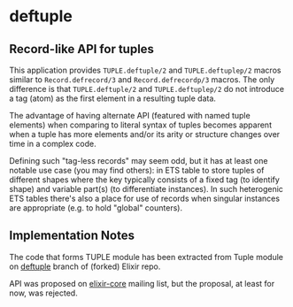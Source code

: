 # deftuple

## Record-like API for tuples

This application provides `TUPLE.deftuple/2` and `TUPLE.deftuplep/2`
macros similar to `Record.defrecord/3` and `Record.defrecordp/3`
macros. The only difference is that `TUPLE.deftuple/2` and
`TUPLE.deftuplep/2` do not introduce a tag (atom) as the first
element in a resulting tuple data.

The advantage of having alternate API (featured with named tuple
elements) when comparing to literal syntax of tuples becomes apparent
when a tuple has more elements and/or its arity or structure changes
over time in a complex code.

Defining such "tag-less records" may seem odd, but it has at least
one notable use case (you may find others): in ETS table to store
tuples of different shapes where the key typically consists of
a fixed tag (to identify shape) and variable part(s) (to
differentiate instances). In such heterogenic ETS tables there's
also a place for use of records when singular instances are
appropriate (e.g. to hold "global" counters).

## Implementation Notes

The code that forms TUPLE module has been extracted from
Tuple module on [deftuple](https://github.com/wrachwal/elixir/commits/deftuple)
branch of (forked) Elixir repo.

API was proposed on [elixir-core](https://groups.google.com/d/msg/elixir-lang-core/COuXyaL5OVQ/8PiF-HkkAwAJ)
mailing list, but the proposal, at least for now, was rejected.

